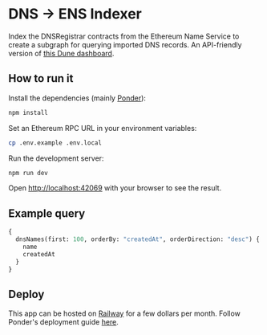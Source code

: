 # DNS → ENS Indexer

Index the DNSRegistrar contracts from the Ethereum Name Service to create a subgraph for querying imported DNS records. An API-friendly version of [this Dune dashboard](https://dune.com/queries/3324133).

## How to run it

Install the dependencies (mainly [Ponder](https://ponder.sh/)):

```bash
npm install
```

Set an Ethereum RPC URL in your environment variables:

```bash
cp .env.example .env.local
```

Run the development server:

```bash
npm run dev
```

Open [http://localhost:42069](http://localhost:42069) with your browser to see the result.

## Example query

```graphql
{
  dnsNames(first: 100, orderBy: "createdAt", orderDirection: "desc") {
    name
    createdAt
  }
}
```

## Deploy

This app can be hosted on [Railway](https://railway.app?referralCode=ONtqGs) for a few dollars per month. Follow Ponder's deployment guide [here](https://ponder.sh/docs/guides/production#railway-recommended).
